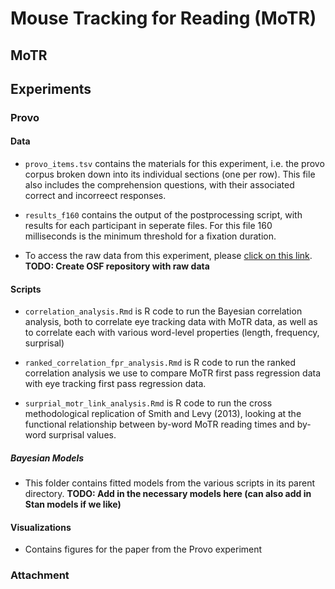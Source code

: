 # Mouse Tracking for Reading (MoTR)

## MoTR

## Experiments

### Provo

#### Data

- `provo_items.tsv` contains the materials for this experiment, i.e. the provo corpus broken down into its individual sections (one per row). This file also includes the comprehension questions, with their associated correct and incorreect responses.

- `results_f160` contains the output of the postprocessing script, with results for each participant in seperate files. For this file 160 milliseconds is the minimum threshold for a fixation duration.

- To access the raw data from this experiment, please [click on this link](link-to-raw-data). __TODO: Create OSF repository with raw data__

#### Scripts

- `correlation_analysis.Rmd` is R code to run the Bayesian correlation analysis, both to correlate eye tracking data with MoTR data, as well as to correlate each with various word-level properties (length, frequency, surprisal)

- `ranked_correlation_fpr_analysis.Rmd` is R code to run the ranked correlation analysis we use to compare MoTR first pass regression data with eye tracking first pass regression data.

- `surprial_motr_link_analysis.Rmd` is R code to run the cross methodological replication of Smith and Levy (2013), looking at the functional relationship between by-word MoTR reading times and by-word surprisal values.

##### Bayesian Models

- This folder contains fitted models from the various scripts in its parent directory. __TODO: Add in the necessary models here (can also add in Stan models if we like)__

#### Visualizations

- Contains figures for the paper from the Provo experiment

### Attachment